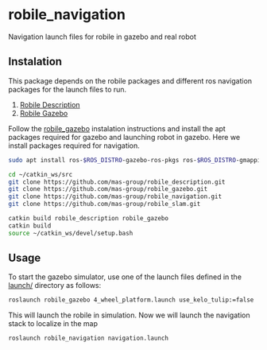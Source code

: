 # robile_navigation
Navigation launch files for robile in gazebo and real robot


## Instalation

This package depends on the robile packages and different ros navigation packages for the launch files to run.

1. [Robile Description]()
2. [Robile Gazebo]()

Follow the [robile_gazebo]() instalation instructions and install the apt packages required for gazebo and launching robot in gazebo.
Here we install packages required for navigation.
~~~ sh
sudo apt install ros-$ROS_DISTRO-gazebo-ros-pkgs ros-$ROS_DISTRO-gmapping ros-$ROS_DISTRO-amcl ros-$ROS_DISTRO-map-server ros-$ROS_DISTRO-move-base ros-$ROS_DISTRO-dwa-local-planner

cd ~/catkin_ws/src
git clone https://github.com/mas-group/robile_description.git
git clone https://github.com/mas-group/robile_gazebo.git
git clone https://github.com/mas-group/robile_navigation.git
git clone https://github.com/mas-group/robile_slam.git

catkin build robile_description robile_gazebo
catkin build
source ~/catkin_ws/devel/setup.bash
~~~

## Usage

To start the gazebo simulator, use one of the launch files defined in the [launch/](launch/) directory as follows:

~~~ sh
roslaunch robile_gazebo 4_wheel_platform.launch use_kelo_tulip:=false
~~~

This will launch the robile in simulation. Now we will launch the navigation stack to localize in the map


~~~ sh
roslaunch robile_navigation navigation.launch
~~~



